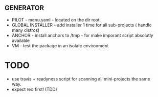 GENERATOR
----
- PILOT             -  menu.yaml - located on the dir root
- GLOBAL INSTALLER  -  add installer 1 time for all sub-projects ( handle many   distros)
- ANCHOR            -  install anchors to /tmp - for make imporant script absolutly   available 
- VM                -  test the package in an isolate environment


TODO
====
- use travis + readyness script for scanning all mini-projects the same way. 
- expect red first! (TDD)   
